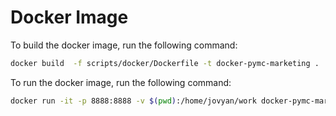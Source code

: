 # Docker Image

To build the docker image, run the following command:

```bash
docker build  -f scripts/docker/Dockerfile -t docker-pymc-marketing .
```

To run the docker image, run the following command:

```bash
docker run -it -p 8888:8888 -v $(pwd):/home/jovyan/work docker-pymc-marketing
```
